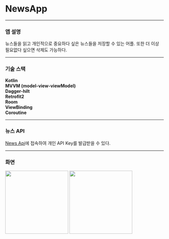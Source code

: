 # NewsApp

***
### 앱 설명

뉴스들을 읽고 개인적으로 중요하다 싶은 뉴스들을 저장할 수 있는 어플. 또한 더 이상 필요없다 싶으면 삭제도 가능하다.

***
### 기술 스택

**Kotlin**</br>
**MVVM (model-view-viewModel)**</br>
**Dagger-hilt**</br>
**Retrofit2**</br>
**Room**</br>
**ViewBinding**</br>
**Coroutine**</br>

***
### 뉴스 API

[News Api](https://newsapi.org/)에 접속하여 개인 API Key를 발급받을 수 있다.


***
### 화면

<p float="left">
  <img src="https://user-images.githubusercontent.com/59963677/151697213-e34a84c3-47c0-462c-a168-1b4bae0063f1.png" width=200 />
  <img src="https://user-images.githubusercontent.com/59963677/151697215-fcb58f2f-3623-4ab1-af2b-2620d8c11e2d.png" width=200 />
</p>
